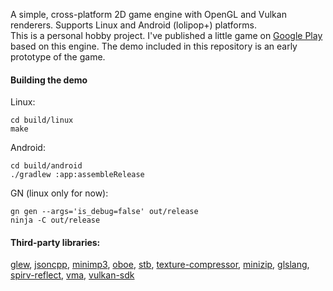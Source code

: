 A simple, cross-platform 2D game engine with OpenGL and Vulkan renderers.
Supports Linux and Android (lolipop+) platforms.  
This is a personal hobby project. I've published a little game on
[Google Play](https://play.google.com/store/apps/details?id=com.woom.game)
based on this engine. The demo included in this repository is an early prototype
of the game.
#### Building the demo
Linux:
```text
cd build/linux
make
```
Android:
```text
cd build/android
./gradlew :app:assembleRelease
```
GN (linux only for now):
```text
gn gen --args='is_debug=false' out/release
ninja -C out/release
```
#### Third-party libraries:
[glew](https://github.com/nigels-com/glew),
[jsoncpp](https://github.com/open-source-parsers/jsoncpp),
[minimp3](https://github.com/lieff/minimp3),
[oboe](https://github.com/google/oboe),
[stb](https://github.com/nothings/stb),
[texture-compressor](https://github.com/auygun/kaliber/tree/master/src/third_party/texture_compressor),
[minizip](https://github.com/madler/zlib/tree/master/contrib/minizip),
[glslang](https://github.com/KhronosGroup/glslang),
[spirv-reflect](https://github.com/KhronosGroup/SPIRV-Reflect),
[vma](https://github.com/GPUOpen-LibrariesAndSDKs/VulkanMemoryAllocator),
[vulkan-sdk](https://vulkan.lunarg.com)
